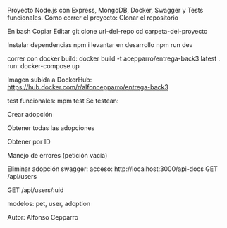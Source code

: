 Proyecto Node.js con Express, MongoDB, Docker, Swagger y Tests funcionales.
Cómo correr el proyecto:
Clonar el repositorio

En bash
Copiar
Editar
git clone url-del-repo
cd carpeta-del-proyecto

Instalar dependencias
npm i
levantar en desarrollo 
npm run dev

correr con docker
build: docker build -t acepparro/entrega-back3:latest .
run: docker-compose up

Imagen subida a DockerHub:
https://hub.docker.com/r/alfoncepparro/entrega-back3

test funcionales:
mpm test
Se testean:

Crear adopción

Obtener todas las adopciones

Obtener por ID

Manejo de errores (petición vacía)

Eliminar adopción
swagger:
acceso: http://localhost:3000/api-docs
GET /api/users

GET /api/users/:uid

modelos: pet, user, adoption

Autor: Alfonso Cepparro
